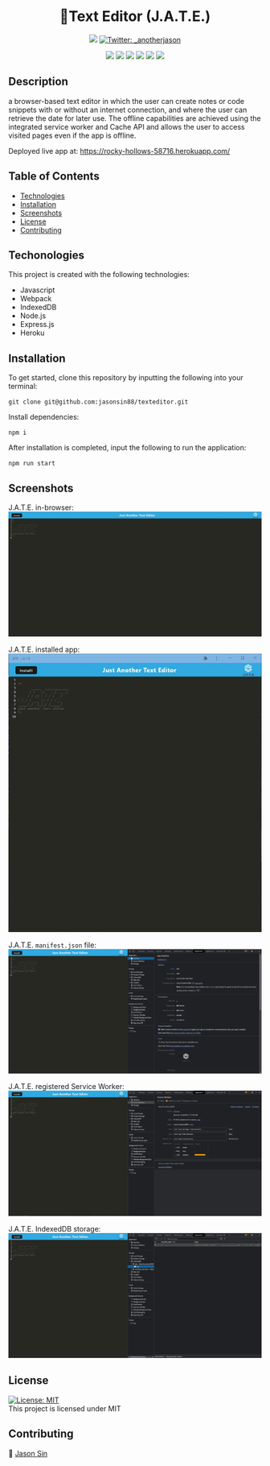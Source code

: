 <h1 align="center">📝Text Editor (J.A.T.E.)</h1>

<p align="center">
    <a href="https://github.com/jasonsin88"><img src="https://img.shields.io/github/followers/jasonsin88?style=social" target="_blank" /></a>
    <a href="https://twitter.com/_anotherjason">
        <img alt="Twitter: _anotherjason" src="https://img.shields.io/twitter/follow/_anotherjason?style=social" target="_blank" />
    </a>
</p>

<p align="center">
    <img src="https://img.shields.io/badge/Javascript-red" />
    <img src="https://img.shields.io/badge/Webpack-orange" />
    <img src="https://img.shields.io/badge/IndexedDB-yellow" />
    <img src="https://img.shields.io/badge/Node.js-green"  />
    <img src="https://img.shields.io/badge/Express.js-deepskyblue"  />
    <img src="https://img.shields.io/badge/Heroku-violet"  />
</p>

## Description

a browser-based text editor in which the user can create notes or code snippets with or without an internet connection, and where the user can retrieve the date for later use. The offline capabilities are achieved using the integrated service worker and Cache API and allows the user to access visited pages even if the app is offline.

Deployed live app at: https://rocky-hollows-58716.herokuapp.com/

## Table of Contents
- [Technologies](#technologies)
- [Installation](#installation)
- [Screenshots](#screenshots)
- [License](#license)
- [Contributing](#contributing)

## Techonologies

This project is created with the following technologies:
- Javascript
- Webpack
- IndexedDB
- Node.js
- Express.js
- Heroku

## Installation
To get started, clone this repository by inputting the following into your terminal:
<br>
```
git clone git@github.com:jasonsin88/texteditor.git
```

Install dependencies:
```
npm i
```

After installation is completed, input the following to run the application:
```
npm run start
```

## Screenshots
J.A.T.E. in-browser:
![JATE](/Assets/images/JATE.JPG)

J.A.T.E. installed app: <br/>
![JATE-installed](/Assets/images/JATE%20installed.JPG)

J.A.T.E. `manifest.json` file:
![JATE-manifest](/Assets/images/JATE%20manifest.JPG)

J.A.T.E. registered Service Worker:
![JATE-ServiceWorker](/Assets/images/JATE%20service%20worker.JPG)

J.A.T.E. IndexedDB storage:
![JATE-IndexedDB](/Assets/images/JATE%20indexedDB.JPG)

## License
[![License: MIT](https://img.shields.io/badge/License-MIT-yellow.svg)](https://opensource.org/licenses/MIT) <br/>
This project is licensed under MIT

## Contributing
:ghost: [Jason Sin](https://github.com/jasonsin88)